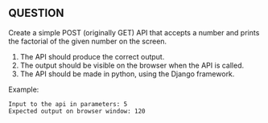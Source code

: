 ## QUESTION

Create a simple POST (originally GET) API that accepts a number and prints the factorial of the given number
on the screen.
1. The API should produce the correct output.
2. The output should be visible on the browser when the API is called.
3. The API should be made in python, using the Django framework.

Example:
```
Input to the api in parameters: 5
Expected output on browser window: 120
```